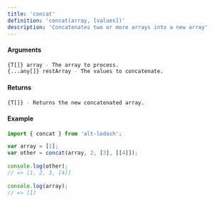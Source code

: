 ```yaml
---
title: 'concat'
definition: 'concat(array, [values])'
description: 'Concatenates two or more arrays into a new array'
---
```


#### Arguments

```bash
{T[]} array - The array to process.
{...any[]} restArray - The values to concatenate.
```

#### Returns

```bash
{T[]} - Returns the new concatenated array.
```

#### Example

```ts
import { concat } from 'alt-lodash';

var array = [1];
var other = concat(array, 2, [3], [[4]]);
 
console.log(other);
// => [1, 2, 3, [4]]
 
console.log(array);
// => [1]
```
